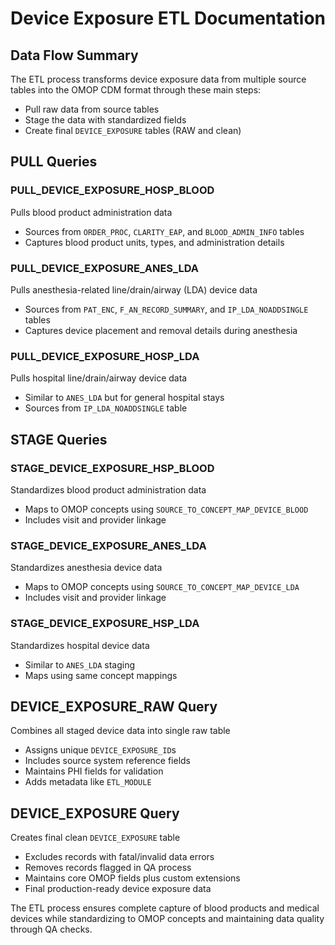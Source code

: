 
# Device Exposure ETL Documentation

## Data Flow Summary
The ETL process transforms device exposure data from multiple source tables into the OMOP CDM format through these main steps:

- Pull raw data from source tables
- Stage the data with standardized fields
- Create final `DEVICE_EXPOSURE` tables (RAW and clean)

## PULL Queries

### PULL_DEVICE_EXPOSURE_HOSP_BLOOD
Pulls blood product administration data
- Sources from `ORDER_PROC`, `CLARITY_EAP`, and `BLOOD_ADMIN_INFO` tables
- Captures blood product units, types, and administration details

### PULL_DEVICE_EXPOSURE_ANES_LDA
Pulls anesthesia-related line/drain/airway (LDA) device data
- Sources from `PAT_ENC`, `F_AN_RECORD_SUMMARY`, and `IP_LDA_NOADDSINGLE` tables
- Captures device placement and removal details during anesthesia

### PULL_DEVICE_EXPOSURE_HOSP_LDA
Pulls hospital line/drain/airway device data
- Similar to `ANES_LDA` but for general hospital stays
- Sources from `IP_LDA_NOADDSINGLE` table

## STAGE Queries

### STAGE_DEVICE_EXPOSURE_HSP_BLOOD
Standardizes blood product administration data
- Maps to OMOP concepts using `SOURCE_TO_CONCEPT_MAP_DEVICE_BLOOD`
- Includes visit and provider linkage

### STAGE_DEVICE_EXPOSURE_ANES_LDA
Standardizes anesthesia device data
- Maps to OMOP concepts using `SOURCE_TO_CONCEPT_MAP_DEVICE_LDA`
- Includes visit and provider linkage

### STAGE_DEVICE_EXPOSURE_HSP_LDA
Standardizes hospital device data
- Similar to `ANES_LDA` staging
- Maps using same concept mappings

## DEVICE_EXPOSURE_RAW Query
Combines all staged device data into single raw table
- Assigns unique `DEVICE_EXPOSURE_ID`s
- Includes source system reference fields
- Maintains PHI fields for validation
- Adds metadata like `ETL_MODULE`

## DEVICE_EXPOSURE Query
Creates final clean `DEVICE_EXPOSURE` table
- Excludes records with fatal/invalid data errors
- Removes records flagged in QA process
- Maintains core OMOP fields plus custom extensions
- Final production-ready device exposure data

The ETL process ensures complete capture of blood products and medical devices while standardizing to OMOP concepts and maintaining data quality through QA checks.

